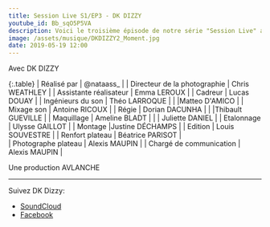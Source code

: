 ```yaml
---
title: Session Live S1/EP3 - DK DIZZY
youtube_id: Bb_sqO5P5VA 
description: Voici le troisième épisode de notre série "Session Live" avec DK DIZZY. Cette série vise à faire découvrir de nouveaux artistes dans des univers musicaux variés. 
image: /assets/musique/DKDIZZY2_Moment.jpg
date: 2019-05-19 12:00
---
```

Avec             DK DIZZY


{:.table}
| Réalisé par | @nataass_ |
| Directeur de la photographie | Chris WEATHLEY |
| Assistante réalisateur         | Emma LEROUX |
| Cadreur                        | Lucas DOUAY |
| Ingénieurs du son              | Théo LARROQUE |
|                                 |Matteo D'AMICO |
| Mixage son                     | Antoine RICOUX |
| Régie                           | Dorian DACUNHA |
|                                 |Thibault GUEVILLE |
| Maquillage                     | Ameline BLADT |
|	                            | Juliette DANIEL |
| Etalonnage                     | Ulysse GAILLOT |
| Montage                        |Justine DÉCHAMPS |
| Edition                         | Louis SOUVESTRE |
| Renfort plateau                 | Béatrice PARISOT |  
| Photographe plateau             | Alexis MAUPIN |
| Chargé de communication         | Alexis MAUPIN | 

Une production      AVLANCHE 


----

Suivez DK Dizzy:  

* [SoundCloud](https://soundcloud.com/dkdizzy?fbclid=IwAR2d7yZW7deb90zO3bILurAAPx2EYro_yUSU1ovmDGs45V6-cZdm9Dx9oNI)
* [Facebook](https://www.facebook.com/DKDizzyOfficial/)
